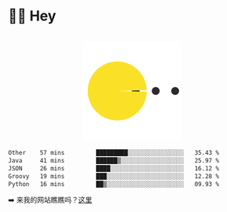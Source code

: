
# 👋🏻 Hey
<div align="center">
	<br>
	<img src="https://raw.githubusercontent.com/Aniket965/Aniket965/master/pacman.svg?sanitize=true" width="200" height="200">
	<br>
</div>

<!--START_SECTION:waka-->
```text
Other    57 mins         █████████░░░░░░░░░░░░░░░░   35.43 % 
Java     41 mins         ██████▒░░░░░░░░░░░░░░░░░░   25.97 % 
JSON     26 mins         ████░░░░░░░░░░░░░░░░░░░░░   16.12 % 
Groovy   19 mins         ███░░░░░░░░░░░░░░░░░░░░░░   12.28 % 
Python   16 mins         ██▒░░░░░░░░░░░░░░░░░░░░░░   09.93 % 
```
<!--END_SECTION:waka-->

 ➡️  来我的网站瞧瞧吗？[这里](https://www.shaolongfei.com)
